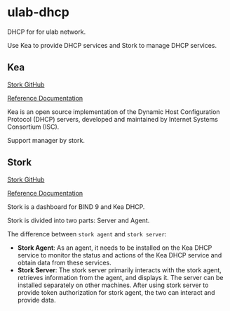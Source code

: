 # ulab-dhcp
DHCP for for ulab network.

Use Kea to provide DHCP services and Stork to manage DHCP services.

## Kea

[Stork GitHub](https://github.com/isc-projects/kea)

[Reference Documentation](https://kea.readthedocs.io/en/kea-2.6.0/#)

Kea is an open source implementation of the Dynamic Host Configuration Protocol (DHCP) servers, developed and maintained by Internet Systems Consortium (ISC).

Support manager by stork.

## Stork

[Stork GitHub](https://github.com/isc-projects/stork)

[Reference Documentation](https://stork.readthedocs.io/en/latest/index.html)

Stork is a dashboard for BIND 9 and Kea DHCP.

Stork is divided into two parts: Server and Agent.

The difference between `stork agent` and `stork server`:

- **Stork Agent**: As an agent, it needs to be installed on the Kea DHCP service to monitor the status and actions of the Kea DHCP service and obtain data from these services.
- **Stork Server**: The stork server primarily interacts with the stork agent, retrieves information from the agent, and displays it. The server can be installed separately on other machines. After using stork server to provide token authorization for stork agent, the two can interact and provide data.
